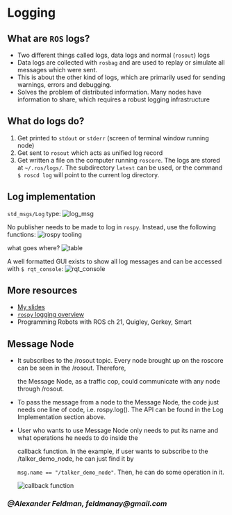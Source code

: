 # Logging

## What are `ROS` logs?

* Two different things called logs, data logs and normal \(`rosout`\) logs
* Data logs are collected with `rosbag` and are used to replay or simulate all messages which were sent.
* This is about the other kind of logs, which are primarily used for sending warnings, errors and debugging.
* Solves the problem of distributed information. Many nodes have information to share, which requires a robust logging infrastructure

## What do logs do?

1. Get printed to `stdout` or `stderr` \(screen of terminal window running node\)
2. Get sent to `rosout` which acts as unified log record
3. Get written a file on the computer running `roscore`. The logs are stored at `~/.ros/logs/`. The subdirectory `latest` can be used, or the command `$ roscd log` will point to the current log directory.

## Log implementation

`std_msgs/Log` type: ![log\_msg](https://i.imgur.com/VQQogKf.png)

No publisher needs to be made to log in `rospy`. Instead, use the following functions: ![rospy tooling](https://i.imgur.com/H0ltU0e.png)

what goes where? ![table](https://i.imgur.com/9Bn53Oy.png)

A well formatted GUI exists to show all log messages and can be accessed with `$ rqt_console`: ![rqt\_console](https://i.imgur.com/zzeorjS.png)

## More resources

* [My slides](https://docs.google.com/presentation/d/1WL0vn4XhEuDa36pvibgytF7ya8XHCRVbPJDk5l2LIhQ/edit?usp=sharing)
* [`rospy` logging overview](http://wiki.ros.org/rospy/Overview/Logging)
* Programming Robots with ROS ch 21, Quigley, Gerkey, Smart

## Message Node

* It subscribes to the /rosout topic. Every node brought up on the roscore can be seen in the /rosout. Therefore, 

  the Message Node, as a traffic cop, could communicate with any node through /rosout.

* To pass the message from a node to the Message Node, the code just needs one line of code, i.e. rospy.log\(\). The API can be   found in the Log Implementation section above. 
* User who wants to use Message Node only needs to put its name and what operations he needs to do inside the 

  callback function. In the example, if user wants to subscribe to the /talker\_demo\_node, he can just find it by 

  `msg.name == "/talker_demo_node"`.  Then, he can do some operation in it. 

  ![callback function](https://i.imgur.com/sAgGQjL.png)

### _@Alexander Feldman, feldmanay@gmail.com_

